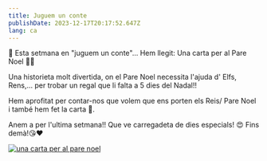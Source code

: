 ```yaml
---
title: Juguem un conte
publishDate: 2023-12-17T20:17:52.647Z
lang: ca
---
```

📖 Esta setmana en "juguem un conte"... Hem llegit: Una carta per al Pare Noel 🎅🏽

Una historieta molt divertida, on el Pare Noel necessita l'ajuda d' Elfs, Rens,... per trobar un regal que li falta a 5 dies del Nadal!!

Hem aprofitat per contar-nos que volem que ens porten els Reis/ Pare Noel i també hem fet la carta 💌.

Anem a per l'ultima setmana!! Que ve carregadeta de dies especials! 😍 Fins demà!😘❤️

[![una carta per al pare noel](/images/una-carta-pare-noel.jpeg)](/images/una-carta-pare-noel.jpeg)